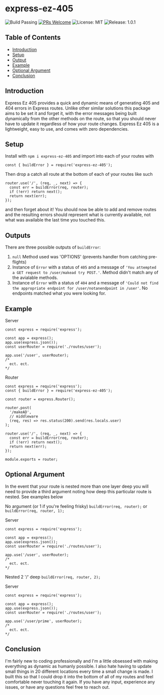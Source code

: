 # express-ez-405
![Build Passing](https://img.shields.io/badge/build-passing-blue)
[![PRs Welcome](https://img.shields.io/badge/PRs-welcome-brightgreen.svg)](https://github.com/Justinlkirk/express-ez-405)
![License: MIT](https://img.shields.io/badge/License-MIT-yellow.svg)
![Release: 1.0.1](https://img.shields.io/badge/Release-1.0.1-orange)

## Table of Contents
- [Introduction](#introduction)
- [Setup](#setup)
- [Output](#output)
- [Example](#example)
- [Optional Argument](#optional-arguments)
- [Conclusion](#conclusion)

## Introduction

Express Ez 405 provides a quick and dynamic means of generating 405 and 404 errors in Express routes. Unlike other similar solutions this package aims to be set it and forget it, with the error messages being built dynamically from the other methods on the route, so that you should never have to update it regardless of how your route changes. Express Ez 405 is a lightweight, easy to use, and comes with zero dependencies.

## Setup

Install with `npm i express-ez-405` and import into each of your routes with 
```
const { buildError } = require('express-ez-405');
```

Then drop a catch all route at the bottom of each of your routes like such

```
router.use('/', (req, _, next) => {
  const err = buildError(req, router);
  if (!err) return next();
  return next(err);
});
```

and then forget about it! You should now be able to add and remove routes and the resulting errors should represent what is currently available, not what was available the last time you touched this.

## Outputs

There are three possible outputs of `buildError`:

1. `null` Method used was 'OPTIONS' (prevents handler from catching pre-flights)
2. Instance of `Error` with a status of `405` and a message of `'You attempted a GET request to /user/makead try POST.'`. Method didn't match any of the avialable methods.
3. Instance of `Error` with a status of `404` and a message of `'Could not find the appropriate endpoint for /user/notanendpoint in /user'`. No endpoints matched what you were looking for.

## Example

Server
```
const express = require('express');

const app = express();
app.use(express.json());
const userRouter = require('./routes/user');

app.use('/user', userRouter);
/*
  ect. ect.
*/
```

Router
```
const express = require('express');
const { buildError } = require('express-ez-405');

const router = express.Router();

router.post(
  '/makeAD',
  // middleware
  (req, res) => res.status(200).send(res.locals.user)
);

router.use('/', (req, _, next) => {
  const err = buildError(req, router);
  if (!err) return next();
  return next(err);
});

module.exports = router;
```

## Optional Argument

In the event that your route is nested more than one layer deep you will need to provide a third argument noting how deep this particular route is nested. See examples below

No argument (or 1 if you're feeling frisky) `buildError(req, router);` or `buildError(req, router, 1);`

Server
```
const express = require('express');

const app = express();
app.use(express.json());
const userRouter = require('./routes/user');

app.use('/user', userRouter);
/*
  ect. ect.
*/
```

Nested 2 '/' deep `buildError(req, router, 2);`

Server
```
const express = require('express');

const app = express();
app.use(express.json());
const userRouter = require('./routes/user');

app.use('/user/prime', userRouter);
/*
  ect. ect.
*/
```

## Conclusion

I'm fairly new to coding professionally  and I'm a little obsessed with making everything as dynamic as humanly possible. I also hate having to update small things in 20 different locations every time a small change is made. I built this so that I could drop it into the bottom of all of my routes and feel comfortable never touching it again. If you have any input, experience any issues, or have any questions feel free to reach out.